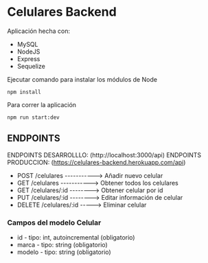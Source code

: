 # Celulares Backend

Aplicación hecha con:
* MySQL
* NodeJS
* Express
* Sequelize


Ejecutar comando para instalar los módulos de Node
```
npm install
```

Para correr la aplicación
```
npm run start:dev
```

## ENDPOINTS 
ENDPOINTS DESARROLLLO: (http://localhost:3000/api) 
ENDPOINTS PRODUCCION:  (https://celulares-backend.herokuapp.com/api)

* POST /celulares -----------> Añadir nuevo celular
* GET /celulares  -----------> Obtener todos los celulares
* GET /celulares/:id --------> Obtener celular por id
* PUT /celulares/:id --------> Editar información de celular
* DELETE /celulares/:id -----> Eliminar celular

### Campos del modelo Celular
* id - tipo: int, autoincremental (obligatorio)
* marca - tipo: string  (obligatorio)
* modelo - tipo: string (obligatorio)
